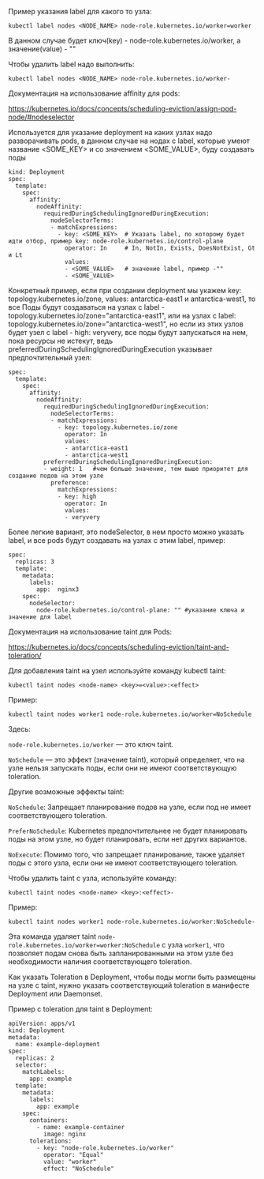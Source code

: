 Пример указания label для какого то узла:
```
kubectl label nodes <NODE_NAME> node-role.kubernetes.io/worker=worker
```
В данном случае будет ключ(key) - node-role.kubernetes.io/worker, а значение(value) - ""

Чтобы удалить label надо выполнить:
```
kubectl label nodes <NODE_NAME> node-role.kubernetes.io/worker-
```
Документация на использование affinity для pods:

https://kubernetes.io/docs/concepts/scheduling-eviction/assign-pod-node/#nodeselector

Используется для указание deployment на каких узлах надо разворачивать pods, в данном случае на нодах с label, которые умеют название <SOME_KEY> и со значением <SOME_VALUE>, 
буду создавать поды
```
kind: Deployment
spec:
  template:
    spec:
      affinity:
        nodeAffinity:
          requiredDuringSchedulingIgnoredDuringExecution:
            nodeSelectorTerms:
            - matchExpressions:
              - key: <SOME_KEY>  # Указать label, по которому будет идти отбор, пример key: node-role.kubernetes.io/control-plane
                operator: In     # In, NotIn, Exists, DoesNotExist, Gt и Lt
                values:
                - <SOME_VALUE>   # значение label, пример -""
                - <SOME_VALUE>
```
Конкретный пример, если при создании deployment мы укажем key: topology.kubernetes.io/zone, values: antarctica-east1 и antarctica-west1, то все Поды будут создаваться на узлах с label - topology.kubernetes.io/zone="antarctica-east1", или на узлах с label: topology.kubernetes.io/zone="antarctica-west1", но если из этих узлов будет узел с label - high: veryvery, все поды будут запускаться на нем, 
пока ресурсы не истекут, ведь preferredDuringSchedulingIgnoredDuringExecution указывает предпочтительный узел:
```
spec:
  template:
    spec:
      affinity:
        nodeAffinity:
          requiredDuringSchedulingIgnoredDuringExecution:
            nodeSelectorTerms:
            - matchExpressions:
              - key: topology.kubernetes.io/zone
                operator: In
                values:
                - antarctica-east1
                - antarctica-west1
          preferredDuringSchedulingIgnoredDuringExecution:
          - weight: 1   #чем больше значение, тем выше приоритет для создание подов на этом узле
            preference:
              matchExpressions:
              - key: high
                operator: In
                values:
                - veryvery
```
Более легкие вариант, это nodeSelector, в нем просто можно указать label, и все pods будут создавать на узлах с этим label, пример:
```
spec:
  replicas: 3
  template:
    metadata:
      labels:
        app:  nginx3
    spec:
      nodeSelector:
        node-role.kubernetes.io/control-plane: "" #указание ключа и значение для label
```
Документация на использование taint для Pods: 

https://kubernetes.io/docs/concepts/scheduling-eviction/taint-and-toleration/

Для добавления taint на узел используйте команду kubectl taint:
```
kubectl taint nodes <node-name> <key>=<value>:<effect>
````
Пример:
```
kubectl taint nodes worker1 node-role.kubernetes.io/worker=NoSchedule
```
Здесь: 

`node-role.kubernetes.io/worker` — это ключ taint.

`NoSchedule` — это эффект (значение taint), который определяет, что на узле нельзя запускать поды, если они не имеют соответствующую toleration.

Другие возможные эффекты taint:

`NoSchedule`: Запрещает планирование подов на узле, если под не имеет соответствующего toleration.

`PreferNoSchedule`: Kubernetes предпочтительнее не будет планировать поды на этом узле, но будет планировать, если нет других вариантов.

`NoExecute`: Помимо того, что запрещает планирование, также удаляет поды с этого узла, если они не имеют соответствующего toleration.

Чтобы удалить taint с узла, используйте команду:
```
kubectl taint nodes <node-name> <key>:<effect>-
```

Пример:
```
kubectl taint nodes worker1 node-role.kubernetes.io/worker:NoSchedule-
```
Эта команда удаляет taint `node-role.kubernetes.io/worker=worker:NoSchedule` с узла `worker1`, что позволяет подам снова быть запланированными на этом узле без необходимости наличия соответствующего toleration.

Как указать Toleration в Deployment, чтобы поды могли быть размещены на узле с taint, нужно указать соответствующий toleration в манифесте Deployment или Daemonset.

Пример с toleration для taint в Deployment:
```
apiVersion: apps/v1
kind: Deployment
metadata:
  name: example-deployment
spec:
  replicas: 2
  selector:
    matchLabels:
      app: example
  template:
    metadata:
      labels:
        app: example
    spec:
      containers:
        - name: example-container
          image: nginx
      tolerations:
        - key: "node-role.kubernetes.io/worker"
          operator: "Equal"
          value: "worker"
          effect: "NoSchedule"
```
